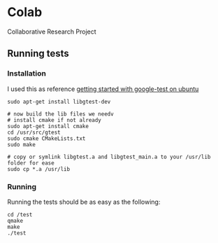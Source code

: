 # Colab
Collaborative Research Project


## **Running tests**

### **Installation**
I used this as reference
[getting started with google-test on ubuntu](https://www.eriksmistad.no/getting-started-with-google-test-on-ubuntu/)

    sudo apt-get install libgtest-dev
    
    # now build the lib files we needv
    # install cmake if not already
    sudo apt-get install cmake 
    cd /usr/src/gtest
    sudo cmake CMakeLists.txt
    sudo make

    # copy or symlink libgtest.a and libgtest_main.a to your /usr/lib folder for ease
    sudo cp *.a /usr/lib

### **Running**
Running the tests should be as easy as the following:

    cd /test
    qmake
    make
    ./test
